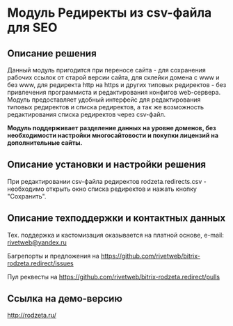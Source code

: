 ﻿
# Модуль Редиректы из csv-файла для SEO

## Описание решения

Данный модуль пригодится при переносе сайта - для сохранения рабочих ссылок от старой версии сайта, для склейки домена с www и без www, для редиректа http на https и других типовых редиректов - без привлечения программиста и редактирования конфигов web-сервера. Модуль предоставляет удобный интерфейс для редактирования типовых редиректов и списка редиректов, а так же возможность редактирования списка редиректов через csv-файл.

**Модуль поддерживает разделение данных на уровне доменов, без необходимости настройки многосайтовости и покупки лицензий на дополнительные сайты.**

## Описание установки и настройки решения

При редактировании csv-файла редиректов rodzeta.redirects.csv - необходимо открыть окно списка редиректов и нажать кнопку "Сохранить".

## Описание техподдержки и контактных данных

Тех. поддержка и кастомизация оказывается на платной основе, e-mail: rivetweb@yandex.ru

Багрепорты и предложения на https://github.com/rivetweb/bitrix-rodzeta.redirect/issues

Пул реквесты на https://github.com/rivetweb/bitrix-rodzeta.redirect/pulls

## Ссылка на демо-версию

http://rodzeta.ru/
